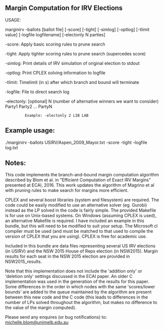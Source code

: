 Margin Computation for IRV Elections
------------------------------------

USAGE: 

marginirv -ballots [ballot file] [-score] [-tight] [-simlog] [-optlog]
    [-tlimit value] [-logfile logfilename] [-electonly N parties]

 -score:     Apply basic scoring rules to prune search
 
 -tight:     Apply tighter scoring rules to prune search (supercedes score)
 
 -simlog:    Print details of IRV simulation of original election to stdout
 
 -optlog:    Print CPLEX solving information to logfile
 
 -tlimit:    Timelimit (in s) after which branch and bound will terminate
 
 -logfile:   File to direct search log
 
 -electonly: [optional] 
             N (number of alternative winners we want to consider)
             Party1 Party2 ... PartyN

             Example: -electonly 2 LIB LAB

Example usage:
--------------

./marginirv -ballots USIRV/Aspen_2009_Mayor.txt -score -tight -logfile log.txt


Notes:
------

This code implements the branch-and-bound margin computation algorithm
described by Blom et al. in "Efficient Computation of Exact IRV Margins"
presented at ECAI, 2016. This work updates the algorithm of Magrino et al
with pruning rules to make search for margins more efficient.

CPLEX and several boost libraries (system and filesystem) are required. The
code could be easily modified to use an alternative solver (eg. Gurobi)
instead as the LP solved in the code is fairly simple. The provided Makefile
is for use on Unix-based systems. On Windows (assuming CPLEX is used), an
alternative Makefile is required. I have included an example in this bundle,
but this will need to be modified to suit your setup. The Microsoft cl compiler
must be used (and must be matched to that used to compile the version of 
CPLEX that you are using). CPLEX is free for academic use. 

Included in this bundle are data files representing several US IRV elections
(in USIRV) and the NSW 2015 House of Reps election (in NSW2015). Margin
results for each seat in the NSW 2015 election are provided in NSW2015_results.

Note that this implementation does not include the 'addition only' or 
'deletion only' settings discussed in the ECAI paper. An older C implementation
was used in the generation of the results for this paper. Some differences 
in the order in which nodes with the same 'scores/lower bounds' are added to
the queue maintained by the algorithm are present between this new code and
the C code (this leads to differences in the number of LPs solved throughout
the algorithm, but makes no difference to the value of the margin computed).  

Please send any enquires (or bug notifications) to:
michelle.blom@unimelb.edu.au
